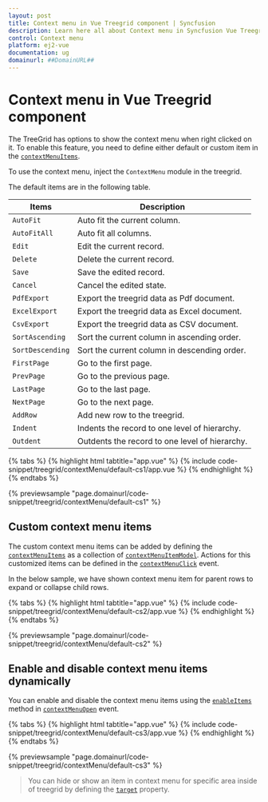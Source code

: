```yaml
---
layout: post
title: Context menu in Vue Treegrid component | Syncfusion
description: Learn here all about Context menu in Syncfusion Vue Treegrid component of Syncfusion Essential JS 2 and more.
control: Context menu 
platform: ej2-vue
documentation: ug
domainurl: ##DomainURL##
---
```


# Context menu in Vue Treegrid component

The TreeGrid has options to show the context menu when right clicked on it. To enable this feature, you need to define either default or custom item in the [`contextMenuItems`](https://ej2.syncfusion.com/vue/documentation/api/treegrid/#contextmenuitems).

To use the context menu, inject the `ContextMenu` module in the treegrid.

The default items are in the following table.

Items| Description
----|----
`AutoFit`|  Auto fit the current column.
`AutoFitAll` | Auto fit all columns.
`Edit`|  Edit the current record.
`Delete` | Delete the current record.
`Save` | Save the edited record.
`Cancel` | Cancel the edited state.
`PdfExport` | Export the treegrid data as Pdf document.
`ExcelExport` | Export the treegrid data as Excel document.
`CsvExport` | Export the treegrid data as CSV document.
`SortAscending` | Sort the current column in ascending order.
`SortDescending` | Sort the current column in descending order.
`FirstPage` | Go to the first page.
`PrevPage` | Go to the previous page.
`LastPage` | Go to the last page.
`NextPage` | Go to the next page.
`AddRow` | Add new row to the treegrid.
`Indent` | Indents the record to one level of hierarchy.|
`Outdent` | Outdents the record to one level of hierarchy.|

{% tabs %}
{% highlight html tabtitle="app.vue" %}
{% include code-snippet/treegrid/contextMenu/default-cs1/app.vue %}
{% endhighlight %}
{% endtabs %}
        
{% previewsample "page.domainurl/code-snippet/treegrid/contextMenu/default-cs1" %}

## Custom context menu items

The custom context menu items can be added by defining the [`contextMenuItems`](https://ej2.syncfusion.com/vue/documentation/api/treegrid/#contextmenuitems) as a collection of
[`contextMenuItemModel`](https://ej2.syncfusion.com/vue/documentation/api/grid/contextMenuItemModel).
Actions for this customized items can be defined in the [`contextMenuClick`](https://ej2.syncfusion.com/vue/documentation/api/treegrid/#contextmenuclick) event.

In the below sample, we have shown context menu item for parent rows to expand or collapse child rows.

{% tabs %}
{% highlight html tabtitle="app.vue" %}
{% include code-snippet/treegrid/contextMenu/default-cs2/app.vue %}
{% endhighlight %}
{% endtabs %}
        
{% previewsample "page.domainurl/code-snippet/treegrid/contextMenu/default-cs2" %}

## Enable and disable context menu items dynamically

You can enable and disable the context menu items using the [`enableItems`](https://ej2.syncfusion.com/documentation/api/menu/#enableitems) method in [`contextMenuOpen`](https://ej2.syncfusion.com/documentation/api/treegrid/#contextmenuopen) event.

{% tabs %}
{% highlight html tabtitle="app.vue" %}
{% include code-snippet/treegrid/contextMenu/default-cs3/app.vue %}
{% endhighlight %}
{% endtabs %}
        
{% previewsample "page.domainurl/code-snippet/treegrid/contextMenu/default-cs3" %}

> You can hide or show an item in context menu for specific area inside of treegrid by defining the [`target`](..api/grid/contextMenuItemModel/#target) property.